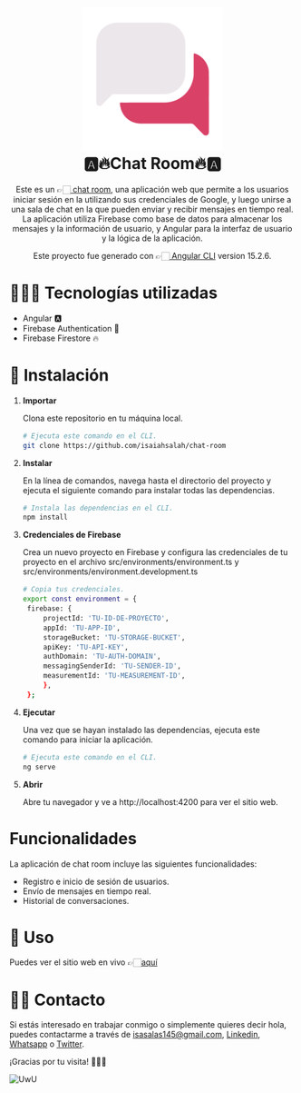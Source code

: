 <h1 align="center">
  <img alt="Halcyon" src="./src/assets/images/logo.png" height="250" />
<br>
  🅰️🔥Chat Room🔥🅰️
</h1>
<p align="center">
    Este es un 👉🏻<a href="http://www.isaias.work"> 
    chat room</a>, una aplicación web que permite a los usuarios iniciar sesión en la utilizando sus credenciales de Google, y luego unirse a una sala de chat en la que pueden enviar y recibir mensajes en tiempo real. La aplicación utiliza Firebase como base de datos para almacenar los mensajes y la información de usuario, y Angular para la interfaz de usuario y la lógica de la aplicación.</p>

<p align="center">
    Este proyecto fue generado con  👉🏻<a href="https://github.com/angular/angular-cli"> 
    Angular CLI</a> version 15.2.6.</p>

# 🧑🏻‍💻 Tecnologías utilizadas

- Angular 🅰️
- Firebase Authentication 🔐
- Firebase Firestore 🔥

# 🚀 Instalación

1. **Importar**

   Clona este repositorio en tu máquina local.

   ```sh
   # Ejecuta este comando en el CLI.
   git clone https://github.com/isaiahsalah/chat-room
   ```

2. **Instalar**

   En la línea de comandos, navega hasta el directorio del proyecto y ejecuta el siguiente comando para instalar todas las dependencias.

   ```sh
   # Instala las dependencias en el CLI.
   npm install
   ```

3. **Credenciales de Firebase**

   Crea un nuevo proyecto en Firebase y configura las credenciales de tu proyecto en el archivo src/environments/environment.ts y src/environments/environment.development.ts

   ```sh
   # Copia tus credenciales.
   export const environment = {
    firebase: {
        projectId: 'TU-ID-DE-PROYECTO',
        appId: 'TU-APP-ID',
        storageBucket: 'TU-STORAGE-BUCKET',
        apiKey: 'TU-API-KEY',
        authDomain: 'TU-AUTH-DOMAIN',
        messagingSenderId: 'TU-SENDER-ID',
        measurementId: 'TU-MEASUREMENT-ID',
        },
    };
   ```

4. **Ejecutar**

   Una vez que se hayan instalado las dependencias, ejecuta este comando para iniciar la aplicación.

   ```sh
   # Ejecuta este comando en el CLI.
   ng serve
   ```

5. **Abrir**

   Abre tu navegador y ve a http://localhost:4200 para ver el sitio web.

# Funcionalidades

La aplicación de chat room incluye las siguientes funcionalidades:

- Registro e inicio de sesión de usuarios.
- Envío de mensajes en tiempo real.
- Historial de conversaciones.

# 🫣 Uso

Puedes ver el sitio web en vivo 👉🏻[aquí](http://www.isaias.work/)

# 👋🏻 Contacto

Si estás interesado en trabajar conmigo o simplemente quieres decir hola, puedes contactarme a través de [isasalas145@gmail.com](mailto:isasalas145@gmail.com), [Linkedin](https://www.linkedin.com/in/isaiahsalah/), [Whatsapp](https://api.whatsapp.com/send?phone=59170881108&text=%20) o [Twitter](https://twitter.com/isaiahSalah).

¡Gracias por tu visita! 🫶🏻🤓

![UwU](https://i.giphy.com/media/zvqHXpg6jGOvm/giphy.webp)
